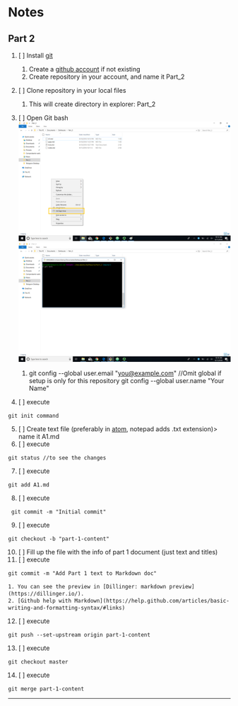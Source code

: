 # Notes
## Part 2

1. [ ] Install [git](https://git-scm.com/downloads)
	1. Create a [github account](https://github.com/) if not existing
	2. Create repository in your account, and name it Part_2
2. [ ] Clone repository in your local files
	1. This will create directory in explorer: Part_2
3. [ ] Open Git bash
![Open Git bash](/guibash_ss.png)
![Console Git bash](/console_ss.png)

	1. git config --global user.email "you@example.com"  //Omit global if setup is only for this repository
  		git config --global user.name "Your Name"
4. [ ] execute
```
git init command
```
5. [ ] Create text file (preferably in [atom](https://atom.io/), notepad adds .txt extension)> name it A1.md
6. [ ] execute
```
git status //to see the changes
```
7. [ ] execute
```
git add A1.md
```

8. [ ] execute
```
 git commit -m "Initial commit"
 ```

9. [ ] execute
```
git checkout -b "part-1-content"
```

10. [ ] Fill up the file with the info of part 1 document (just text and titles)
11. [ ] execute
```
git commit -m "Add Part 1 text to Markdown doc"
```
	1. You can see the preview in [Dillinger: markdown preview](https://dillinger.io/).
	2. [Github help with Markdown](https://help.github.com/articles/basic-writing-and-formatting-syntax/#links)
12. [ ] execute
```
git push --set-upstream origin part-1-content
```

13. [ ] execute
```
git checkout master
```

14. [ ] execute
```
git merge part-1-content
```



-------------------------
